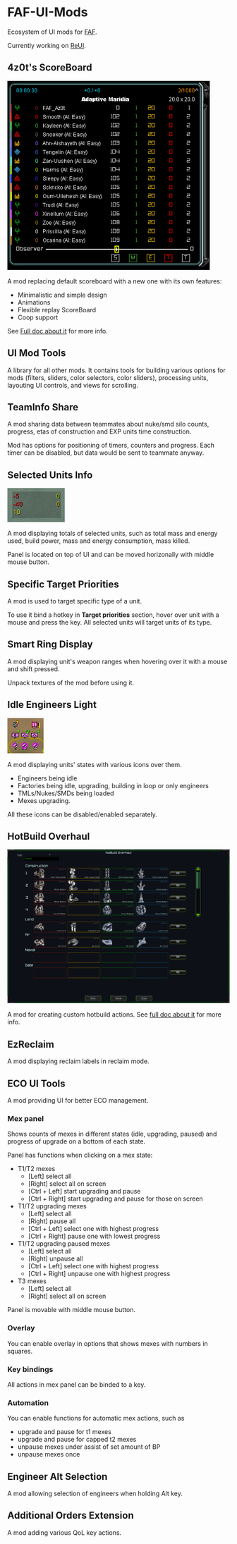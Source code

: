 # FAF-UI-Mods

Ecosystem of UI mods for [FAF](https://www.faforever.com/).

Currently working on [ReUI](./ReUI.md).

## 4z0t's ScoreBoard

![icon](./Deprecated/4SB/icon.png)

A mod replacing default scoreboard with a new one with its own features:

* Minimalistic and simple design
* Animations
* Flexible replay ScoreBoard
* Coop support

See [Full doc about it](./Deprecated/4SB/README.md) for more info.

## UI Mod Tools

A library for all other mods.
It contains tools for building various options for mods (filters, sliders, color selectors, color sliders), processing units, layouting UI controls, and views for scrolling.

## TeamInfo Share

A mod sharing data between teammates about nuke/smd silo counts, progress, etas of construction and EXP units time construction.

Mod has options for positioning of timers, counters and progress. Each timer can be disabled, but data would be sent to teammate anyway.

## Selected Units Info

![icon](./mods/SUI/icon.png)

A mod displaying totals of selected units, such as total mass and energy used, build power, mass and energy consumption, mass killed.

Panel is located on top of UI and can be moved horizonally with middle mouse button.

## Specific Target Priorities

A mod is used to target specific type of a unit.

To use it bind a hotkey in **Target priorities** section, hover over unit with a mouse and press the key.
All selected units will target units of its type.

## Smart Ring Display

A mod displaying unit's weapon ranges when hovering over it with a mouse and shift pressed.

Unpack textures of the mod before using it.

## Idle Engineers Light

![icon](./mods/IEL/icon.png)

A mod displaying units' states with various icons over them.

* Engineers being idle
* Factories being idle, upgrading, building in loop or only engineers
* TMLs/Nukes/SMDs being loaded
* Mexes upgrading.

All these icons can be disabled/enabled separately.

## HotBuild Overhaul

![icon](./mods/HBO/icon.png)

A mod for creating custom hotbuild actions.
See [full doc about it](./mods/HBO/README.md) for more info.

## EzReclaim

A mod displaying reclaim labels in reclaim mode.

## ECO UI Tools

A mod providing UI for better ECO management.

### Mex panel

Shows counts of mexes in different states (idle, upgrading, paused) and progress of upgrade on a bottom of each state.

Panel has functions when clicking on a mex state:

* T1/T2 mexes
  * [Left]              select all
  * [Right]             select all on screen
  * [Ctrl + Left]       start upgrading and pause
  * [Ctrl + Right]      start upgrading and pause for those on screen
* T1/T2 upgrading mexes
  * [Left]              select all
  * [Right]             pause all
  * [Ctrl + Left]       select one with highest progress
  * [Ctrl + Right]      pause one with lowest progress
* T1/T2 upgrading paused mexes
  * [Left]              select all
  * [Right]             unpause all
  * [Ctrl + Left]       select one with highest progress
  * [Ctrl + Right]      unpause one with highest progress
* T3 mexes
  * [Left]              select all
  * [Right]             select all on screen

Panel is movable with middle mouse button.

### Overlay

You can enable overlay in options that shows mexes with numbers in squares.

### Key bindings

All actions in mex panel can be binded to a key.

### Automation

You can enable functions for automatic mex actions, such as

* upgrade and pause for t1 mexes
* upgrade and pause for capped t2 mexes
* unpause mexes under assist of set amount of BP
* unpause mexes once

## Engineer Alt Selection

A mod allowing selection of engineers when holding Alt key.

## Additional Orders Extension

A mod adding various QoL key actions.
